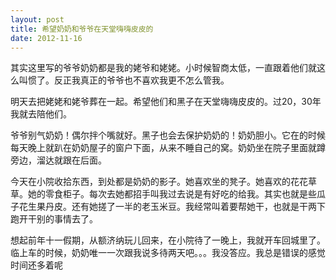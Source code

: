 ```yaml
---
layout: post
title: 希望奶奶和爷爷在天堂嗨嗨皮皮的
date: 2012-11-16
---
```


<p>其实这里写的爷爷奶奶都是我的姥爷和姥姥。小时候智商太低，一直跟着他们就这么叫惯了。反正我真正的爷爷也不喜欢我更不怎么管我。</p>
<p>明天去把姥姥和姥爷葬在一起。希望他们和黑子在天堂嗨嗨皮皮的。过20，30年我就去陪他们。</p>
<p>爷爷别气奶奶！偶尔拌个嘴就好。黑子也会去保护奶奶的！奶奶胆小。它在的时候每天晚上就趴在奶奶屋子的窗户下面，从来不睡自己的窝。奶奶坐在院子里面就蹲旁边，溜达就跟在后面。</p>
<p>今天在小院收拾东西，到处都是奶奶的影子。她喜欢坐的凳子。她喜欢的花花草草。她的零食柜子。每次去她都招手叫我过去说是有好吃的给我。其实也就是些瓜子花生果丹皮。还有她搓了一半的老玉米豆。我经常叫着要帮她干，也就是干两下跑开干别的事情去了。</p>
<p>想起前年十一假期，从额济纳玩儿回来，在小院待了一晚上，我就开车回城里了。临上车的时候，奶奶唯一一次跟我说多待两天吧。。。我没答应。我总是错误的感觉时间还多着呢</p>

